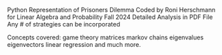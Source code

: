 Python Representation of Prisoners Dilemma Coded by Roni Herschmann for Linear Algebra and Probability Fall 2024
Detailed Analysis in PDF File
Any # of strategies can be incorporated

Concepts covered:
game theory
matrices
markov chains
eigenvalues
eigenvectors
linear regression
and much more.
